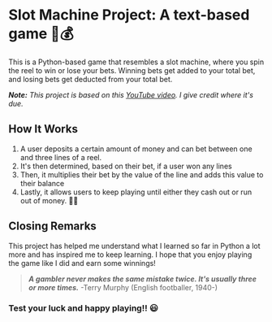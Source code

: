 # Slot Machine Project: A text-based game 🎰💰
This is a Python-based game that resembles a slot machine, where you spin the reel to win or lose your bets.
Winning bets get added to your total bet, and losing bets get deducted from your total bet.

<i><b>Note:</b> This project is based on this [YouTube video](https://youtu.be/th4OBktqK1I?si=sbnVTriJ1o67_gTR). I give credit where it's due.</i>

## How It Works
1. A user deposits a certain amount of money and can bet between one and three lines of a reel.
2. It's then determined, based on their bet, if a user won any lines
3. Then, it multiplies their bet by the value of the line and adds this value to their balance
4. Lastly, it allows users to keep playing until either they cash out or run out of money. 💸💵

## Closing Remarks
This project has helped me understand what I learned so far in Python a lot more and has inspired me to keep learning.
I hope that you enjoy playing the game like I did and earn some winnings!

> <i><b>
A gambler never makes the same mistake twice. It's usually three or more times.</b></i>
-Terry Murphy (English footballer, 1940-)



### Test your luck and happy playing!! 😃
